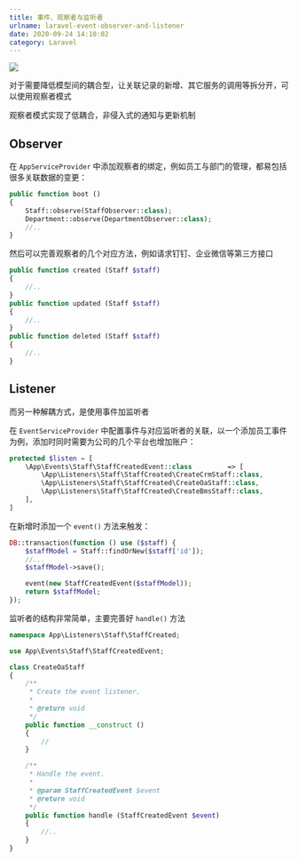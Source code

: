 ```yaml
---
title: 事件、观察者与监听者
urlname: laravel-event-observer-and-listener
date: 2020-09-24 14:10:02
category: Laravel
---
```


![](https://i.imgtg.com/2022/08/23/K8Wqj.jpg)

<!-- more -->

对于需要降低模型间的耦合型，让关联记录的新增、其它服务的调用等拆分开，可以使用观察者模式

观察者模式实现了低耦合，非侵入式的通知与更新机制

## Observer

在 `AppServiceProvider` 中添加观察者的绑定，例如员工与部门的管理，都易包括很多关联数据的变更：

```php
public function boot ()
{
    Staff::observe(StaffObserver::class);
    Department::observe(DepartmentObserver::class);
    //..
}
```

然后可以完善观察者的几个对应方法，例如请求钉钉、企业微信等第三方接口

```php
public function created (Staff $staff)
{
    //..
}
public function updated (Staff $staff)
{
    //..
}
public function deleted (Staff $staff)
{
    //..
}
```

## Listener

而另一种解耦方式，是使用事件加监听者

在 `EventServiceProvider` 中配置事件与对应监听者的关联，以一个添加员工事件为例，添加时同时需要为公司的几个平台也增加账户：

```php
protected $listen = [
    \App\Events\Staff\StaffCreatedEvent::class         => [
        \App\Listeners\Staff\StaffCreated\CreateCrmStaff::class,
        \App\Listeners\Staff\StaffCreated\CreateOaStaff::class,
        \App\Listeners\Staff\StaffCreated\CreateBmsStaff::class,
    ],
]
```

在新增时添加一个 `event()` 方法来触发：

```php
DB::transaction(function () use ($staff) {
    $staffModel = Staff::findOrNew($staff['id']);
    //...
    $staffModel->save();

    event(new StaffCreatedEvent($staffModel));
    return $staffModel;
});
```

监听者的结构非常简单，主要完善好 `handle()` 方法

```php
namespace App\Listeners\Staff\StaffCreated;

use App\Events\Staff\StaffCreatedEvent;

class CreateOaStaff
{
    /**
     * Create the event listener.
     *
     * @return void
     */
    public function __construct ()
    {
        //
    }

    /**
     * Handle the event.
     *
     * @param StaffCreatedEvent $event
     * @return void
     */
    public function handle (StaffCreatedEvent $event)
    {
        //..
    }
}
```
